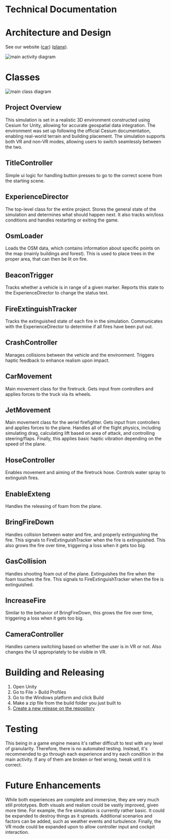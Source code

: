 ﻿# Technical Documentation

# Architecture and Design

See our website ([car](https://xlrseatingbuck-org.github.io/unity-car.html)) ([plane](https://xlrseatingbuck-org.github.io/unity-plane.html)).

![main activity diagram](images/main_activity.drawio.png)

# Classes

![main class diagram](images/class_diagram.drawio.png)

## Project Overview

This simulation is set in a realistic 3D environment constructed using Cesium for Unity, allowing for accurate geospatial data integration. The environment was set up following the official Cesium documentation, enabling real-world terrain and building placement. The simulation supports both VR and non-VR modes, allowing users to switch seamlessly between the two.

## TitleController

Simple ui logic for handling button presses to go to the correct scene from the starting scene.

## ExperienceDirector

The top-level class for the entire project. Stores the general state of the simulation and determines what should happen next. It also tracks win/loss conditions and handles restarting or exiting the game.

## OsmLoader

Loads the OSM data, which contains information about specific points on the map (mainly buildings and forest).
This is used to place trees in the proper area, that can then be lit on fire.

## BeaconTrigger

Tracks whether a vehicle is in range of a given marker. Reports this state to the ExperienceDirector to change the status text.

## FireExtinguishTracker

Tracks the extinguished state of each fire in the simulation. Communicates with the ExperienceDirector to determine if all fires have been put out.

## CrashController

Manages collisions between the vehicle and the environment. Triggers haptic feedback to enhance realism upon impact.

## CarMovement

Main movement class for the firetruck. Gets input from controllers and applies forces to the truck via its wheels.

## JetMovement

Main movement class for the aeriel firefighter.
Gets input from controllers and applies forces to the plane. Handles all of the flight physics, including
simulating drag, calculating lift based on area of attack, and controlling steering/flaps.
Finally, this applies basic haptic vibration depending on the speed of the plane.

## HoseController

Enables movement and aiming of the firetruck hose. Controls water spray to extinguish fires.

## EnableExteng

Handles the releasing of foam from the plane.

## BringFireDown

Handles collision between water and fire, and properly extinguishing the fire.
This signals to FireExtinguishTracker when the fire is extinguished.
This also grows the fire over time, triggering a loss when it gets too big.

## GasCollision

Handles shooting foam out of the plane.
Extinguishes the fire when the foam touches the fire.
This signals to FireExtinguishTracker when the fire is extinguished.

## IncreaseFire

Similar to the behavior of BringFireDown, this grows the fire over time, triggering a loss when it gets too big.

## CameraController

Handles camera switching based on whether the user is in VR or not.
Also changes the UI appropriately to be visible in VR.

# Building and Releasing

1. Open Unity
2. Go to File > Build Profiles
3. Go to the Windows platform and click Build
4. Make a zip file from the build folder you just built to
5. [Create a new release on the repository](https://github.com/XLRSeatingBuck-Org/unity-car-jet/releases/new)

# Testing

This being in a game engine means it's rather difficult to test with any level of granularity.
Therefore, there is no automated testing.
Instead, it's recommended to go through each experience and try each condition in the main activity.
If any of them are broken or feel wrong, tweak until it is correct.

# Future Enhancements
 
While both experiences are complete and immersive, they are very much still prototypes.
Both visuals and realism could be vastly improved, given more time.
For example, the fire simulation is currently rather basic. It could be expanded to destroy things as it spreads.
Additional scenarios and factors can be added, such as weather events and turbulence.
Finally, the VR mode could be expanded upon to allow controller input and cockpit interaction.
